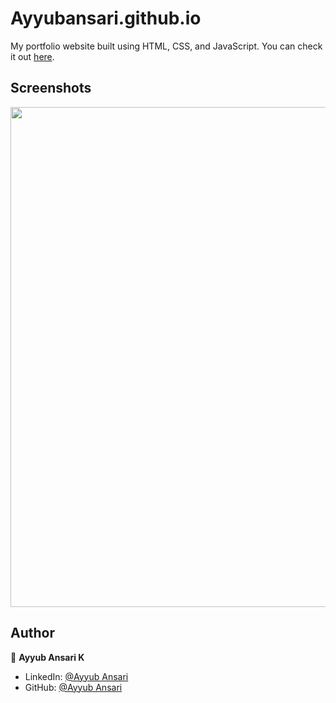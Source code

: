 # Ayyubansari.github.io

My portfolio website built using HTML, CSS, and JavaScript. You can check it out [here](https://github.com/AyyubAnsari786/Ayyubansari.github.io).



## Screenshots

<p float="center">
    <img src="https://github.com/AyyubAnsari786/Ayyubansari.github.io/blob/main/Screenshots/1.png" width="800">
</p>



## Author

👤 **Ayyub Ansari K**

* LinkedIn: [@Ayyub Ansari](https://www.linkedin.com/in/k-ayyubansari/)
* GitHub: [@Ayyub Ansari](https://github.com/AyyubAnsari786)

